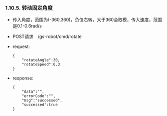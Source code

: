 ###  1.10.5. 转动固定角度

  - 传入角度，范围为(-360,360)，负值右转，大于360会取模，传入速度，范围是0.1-0.6rad/s

  - POST请求　/gs-robot/cmd/rotate

  - request:

    ```
    {
        "rotateAngle":30,
        "rotateSpeed":0.3
    }
    ```

  - response:

    ```
    {
        "data":"",
        "errorCode":"",
        "msg":"successed",
        "successed":true
    }
    ```